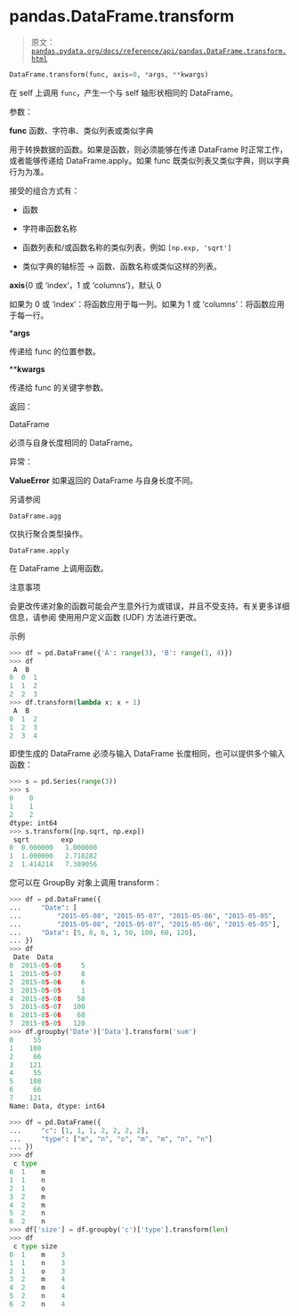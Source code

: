 # pandas.DataFrame.transform

> 原文：[`pandas.pydata.org/docs/reference/api/pandas.DataFrame.transform.html`](https://pandas.pydata.org/docs/reference/api/pandas.DataFrame.transform.html)

```py
DataFrame.transform(func, axis=0, *args, **kwargs)
```

在 self 上调用 `func`，产生一个与 self 轴形状相同的 DataFrame。

参数：

**func** 函数、字符串、类似列表或类似字典

用于转换数据的函数。如果是函数，则必须能够在传递 DataFrame 时正常工作，或者能够传递给 DataFrame.apply。如果 func 既类似列表又类似字典，则以字典行为为准。

接受的组合方式有：

+   函数

+   字符串函数名称

+   函数列表和/或函数名称的类似列表，例如 `[np.exp, 'sqrt']`

+   类似字典的轴标签 -> 函数、函数名称或类似这样的列表。

**axis**{0 或 ‘index’，1 或 ‘columns’}，默认 0

如果为 0 或 ‘index’：将函数应用于每一列。如果为 1 或 ‘columns’：将函数应用于每一行。

***args**

传递给 func 的位置参数。

****kwargs**

传递给 func 的关键字参数。

返回：

DataFrame

必须与自身长度相同的 DataFrame。

异常：

**ValueError** 如果返回的 DataFrame 与自身长度不同。

另请参阅

`DataFrame.agg`

仅执行聚合类型操作。

`DataFrame.apply`

在 DataFrame 上调用函数。

注意事项

会更改传递对象的函数可能会产生意外行为或错误，并且不受支持。有关更多详细信息，请参阅 使用用户定义函数 (UDF) 方法进行更改。

示例

```py
>>> df = pd.DataFrame({'A': range(3), 'B': range(1, 4)})
>>> df
 A  B
0  0  1
1  1  2
2  2  3
>>> df.transform(lambda x: x + 1)
 A  B
0  1  2
1  2  3
2  3  4 
```

即使生成的 DataFrame 必须与输入 DataFrame 长度相同，也可以提供多个输入函数：

```py
>>> s = pd.Series(range(3))
>>> s
0    0
1    1
2    2
dtype: int64
>>> s.transform([np.sqrt, np.exp])
 sqrt        exp
0  0.000000   1.000000
1  1.000000   2.718282
2  1.414214   7.389056 
```

您可以在 GroupBy 对象上调用 transform：

```py
>>> df = pd.DataFrame({
...     "Date": [
...         "2015-05-08", "2015-05-07", "2015-05-06", "2015-05-05",
...         "2015-05-08", "2015-05-07", "2015-05-06", "2015-05-05"],
...     "Data": [5, 8, 6, 1, 50, 100, 60, 120],
... })
>>> df
 Date  Data
0  2015-05-08     5
1  2015-05-07     8
2  2015-05-06     6
3  2015-05-05     1
4  2015-05-08    50
5  2015-05-07   100
6  2015-05-06    60
7  2015-05-05   120
>>> df.groupby('Date')['Data'].transform('sum')
0     55
1    108
2     66
3    121
4     55
5    108
6     66
7    121
Name: Data, dtype: int64 
```

```py
>>> df = pd.DataFrame({
...     "c": [1, 1, 1, 2, 2, 2, 2],
...     "type": ["m", "n", "o", "m", "m", "n", "n"]
... })
>>> df
 c type
0  1    m
1  1    n
2  1    o
3  2    m
4  2    m
5  2    n
6  2    n
>>> df['size'] = df.groupby('c')['type'].transform(len)
>>> df
 c type size
0  1    m    3
1  1    n    3
2  1    o    3
3  2    m    4
4  2    m    4
5  2    n    4
6  2    n    4 
```
